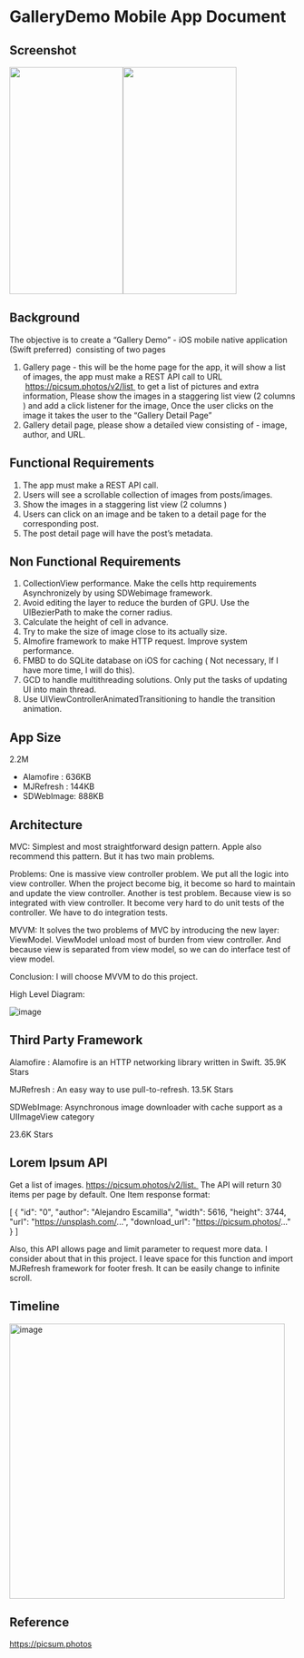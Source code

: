 # GalleryDemo Mobile App Document

## Screenshot

<img src="https://user-images.githubusercontent.com/44119669/125179883-0f288080-e1a8-11eb-960c-304eb1581bf0.png" width="200" height="400"><img src="https://user-images.githubusercontent.com/44119669/125179885-12237100-e1a8-11eb-8f2a-d0089d0e854d.png" width="200" height="400">

## Background 


The objective is to create a “Gallery Demo” - iOS mobile native application (Swift preferred)  consisting of two pages
1. Gallery page - this will be the home page for the app, it will show a list of images, the app must make a REST API call to URL  https://picsum.photos/v2/list  to get a list of pictures and extra information, Please show the images in a staggering list view (2 columns ) and add a click listener for the image, Once the user clicks on the image it takes the user to the “Gallery Detail Page”
2. Gallery detail page, please show a detailed view consisting of - image, author, and URL.


## Functional Requirements


1. The app must make a REST API call.
2. Users will see a scrollable collection of images from posts/images.
3. Show the images in a staggering list view (2 columns )
4. Users can click on an image and be taken to a detail page for the corresponding post. 
5. The post detail page will have the post’s metadata. 

## Non Functional Requirements

1. CollectionView performance. Make the cells http requirements Asynchronizely by using SDWebimage framework. 
2. Avoid editing the layer to reduce the burden of GPU. Use the UIBezierPath to make the corner radius.
3. Calculate the height of cell in advance. 
4. Try to make the size of image close to its actually size. 
5. Almofire framework to make HTTP request. Improve system performance.
6. FMBD to do SQLite database on iOS for caching ( Not necessary, If I have more time, I will do this). 
7. GCD to handle multithreading solutions. Only put the tasks of updating UI into main thread.
8. Use UIViewControllerAnimatedTransitioning to handle the transition animation.
 
## App Size


2.2M
* Alamofire :  636KB
* MJRefresh : 144KB
* SDWebImage: 888KB

## Architecture


MVC: 
Simplest and most straightforward design pattern. Apple also recommend this pattern. But it has two main problems.

Problems:
One is massive view controller problem. We put all the logic into view controller. When the project become big, it become so hard to maintain and update the view controller. 
Another is test problem. Because view is so integrated with view controller. It become very hard to do unit tests of the controller. We have to do integration tests. 

MVVM:
It solves the two problems of MVC by introducing the new layer: ViewModel. ViewModel unload most of burden from view controller. And because view is separated from view model, so we can do interface test of view model. 

Conclusion: 
I will choose MVVM to do this project.

High Level Diagram:



![image](https://user-images.githubusercontent.com/44119669/125179831-36328280-e1a7-11eb-9359-e026f385a8c5.png)





## Third Party Framework


Alamofire : 
Alamofire is an HTTP networking library written in Swift.
35.9K Stars

MJRefresh : 
An easy way to use pull-to-refresh.
13.5K Stars


SDWebImage:
Asynchronous image downloader with cache support as a UIImageView category

23.6K Stars


## Lorem Ipsum API


Get a list of images. https://picsum.photos/v2/list. 
The API will return 30 items per page by default.
One Item response format:

[
    {
        "id": "0",
        "author": "Alejandro Escamilla",
        "width": 5616,
        "height": 3744,
        "url": "https://unsplash.com/...",
        "download_url": "https://picsum.photos/..."
    }
]

Also, this API allows page and limit parameter to request more data. I consider about that in this project. I leave space for this function and import MJRefresh framework for footer fresh. It can be easily change to infinite scroll.


## Timeline 

<img width="485" alt="image" src="https://user-images.githubusercontent.com/44119669/125179838-5c582280-e1a7-11eb-98c0-36d83ae72878.png">


## Reference 


https://picsum.photos
